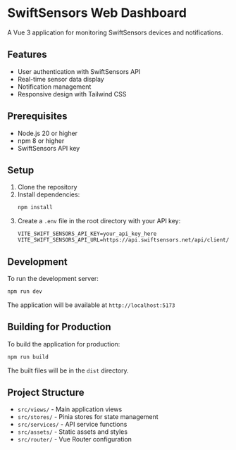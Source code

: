 # SwiftSensors Web Dashboard

A Vue 3 application for monitoring SwiftSensors devices and notifications.

## Features

- User authentication with SwiftSensors API
- Real-time sensor data display
- Notification management
- Responsive design with Tailwind CSS

## Prerequisites

- Node.js 20 or higher
- npm 8 or higher
- SwiftSensors API key

## Setup

1. Clone the repository
2. Install dependencies:
   ```bash
   npm install
   ```
3. Create a `.env` file in the root directory with your API key:
   ```
   VITE_SWIFT_SENSORS_API_KEY=your_api_key_here
   VITE_SWIFT_SENSORS_API_URL=https://api.swiftsensors.net/api/client/v1
   ```

## Development

To run the development server:

```bash
npm run dev
```

The application will be available at `http://localhost:5173`

## Building for Production

To build the application for production:

```bash
npm run build
```

The built files will be in the `dist` directory.

## Project Structure

- `src/views/` - Main application views
- `src/stores/` - Pinia stores for state management
- `src/services/` - API service functions
- `src/assets/` - Static assets and styles
- `src/router/` - Vue Router configuration

